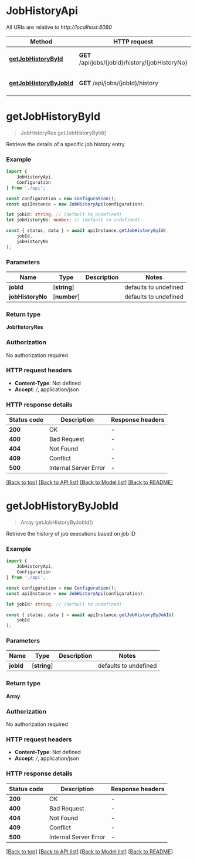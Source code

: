# JobHistoryApi

All URIs are relative to *http://localhost:8080*

|Method | HTTP request | Description|
|------------- | ------------- | -------------|
|[**getJobHistoryById**](#getjobhistorybyid) | **GET** /api/jobs/{jobId}/history/{jobHistoryNo} | Get job history details|
|[**getJobHistoryByJobId**](#getjobhistorybyjobid) | **GET** /api/jobs/{jobId}/history | Get job history by job ID|

# **getJobHistoryById**
> JobHistoryRes getJobHistoryById()

Retrieve the details of a specific job history entry

### Example

```typescript
import {
    JobHistoryApi,
    Configuration
} from './api';

const configuration = new Configuration();
const apiInstance = new JobHistoryApi(configuration);

let jobId: string; // (default to undefined)
let jobHistoryNo: number; // (default to undefined)

const { status, data } = await apiInstance.getJobHistoryById(
    jobId,
    jobHistoryNo
);
```

### Parameters

|Name | Type | Description  | Notes|
|------------- | ------------- | ------------- | -------------|
| **jobId** | [**string**] |  | defaults to undefined|
| **jobHistoryNo** | [**number**] |  | defaults to undefined|


### Return type

**JobHistoryRes**

### Authorization

No authorization required

### HTTP request headers

 - **Content-Type**: Not defined
 - **Accept**: */*, application/json


### HTTP response details
| Status code | Description | Response headers |
|-------------|-------------|------------------|
|**200** | OK |  -  |
|**400** | Bad Request |  -  |
|**404** | Not Found |  -  |
|**409** | Conflict |  -  |
|**500** | Internal Server Error |  -  |

[[Back to top]](#) [[Back to API list]](../README.md#documentation-for-api-endpoints) [[Back to Model list]](../README.md#documentation-for-models) [[Back to README]](../README.md)

# **getJobHistoryByJobId**
> Array<JobHistoryRes> getJobHistoryByJobId()

Retrieve the history of job executions based on job ID

### Example

```typescript
import {
    JobHistoryApi,
    Configuration
} from './api';

const configuration = new Configuration();
const apiInstance = new JobHistoryApi(configuration);

let jobId: string; // (default to undefined)

const { status, data } = await apiInstance.getJobHistoryByJobId(
    jobId
);
```

### Parameters

|Name | Type | Description  | Notes|
|------------- | ------------- | ------------- | -------------|
| **jobId** | [**string**] |  | defaults to undefined|


### Return type

**Array<JobHistoryRes>**

### Authorization

No authorization required

### HTTP request headers

 - **Content-Type**: Not defined
 - **Accept**: */*, application/json


### HTTP response details
| Status code | Description | Response headers |
|-------------|-------------|------------------|
|**200** | OK |  -  |
|**400** | Bad Request |  -  |
|**404** | Not Found |  -  |
|**409** | Conflict |  -  |
|**500** | Internal Server Error |  -  |

[[Back to top]](#) [[Back to API list]](../README.md#documentation-for-api-endpoints) [[Back to Model list]](../README.md#documentation-for-models) [[Back to README]](../README.md)

